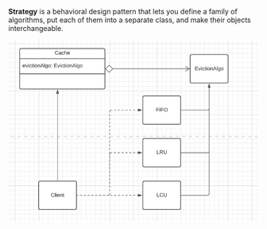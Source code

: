 **Strategy** is a behavioral design pattern that lets you define a family of algorithms, put each of them into a separate class, and make their objects interchangeable.

![Strategy](../img/Strategy.jpg)